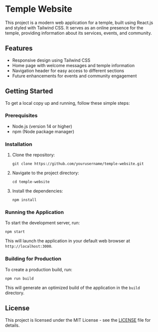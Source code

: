 # Temple Website

This project is a modern web application for a temple, built using React.js and styled with Tailwind CSS. It serves as an online presence for the temple, providing information about its services, events, and community.

## Features

- Responsive design using Tailwind CSS
- Home page with welcome messages and temple information
- Navigation header for easy access to different sections
- Future enhancements for events and community engagement

## Getting Started

To get a local copy up and running, follow these simple steps:

### Prerequisites

- Node.js (version 14 or higher)
- npm (Node package manager)

### Installation

1. Clone the repository:
   ```
   git clone https://github.com/yourusername/temple-website.git
   ```

2. Navigate to the project directory:
   ```
   cd temple-website
   ```

3. Install the dependencies:
   ```
   npm install
   ```

### Running the Application

To start the development server, run:
```
npm start
```
This will launch the application in your default web browser at `http://localhost:3000`.

### Building for Production

To create a production build, run:
```
npm run build
```
This will generate an optimized build of the application in the `build` directory.

## License

This project is licensed under the MIT License - see the [LICENSE](LICENSE) file for details.
